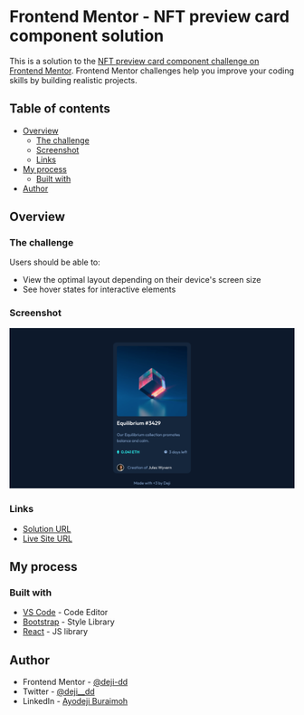 # Frontend Mentor - NFT preview card component solution

This is a solution to the [NFT preview card component challenge on Frontend Mentor](https://www.frontendmentor.io/challenges/nft-preview-card-component-SbdUL_w0U). Frontend Mentor challenges help you improve your coding skills by building realistic projects.

## Table of contents

- [Overview](#overview)
  - [The challenge](#the-challenge)
  - [Screenshot](#screenshot)
  - [Links](#links)
- [My process](#my-process)
  - [Built with](#built-with)
- [Author](#author)

## Overview

### The challenge

Users should be able to:

- View the optimal layout depending on their device's screen size
- See hover states for interactive elements

### Screenshot

![](./screenshot.png)

### Links

- [Solution URL](https://github.com/deji-dd/nft-card-component)
- [Live Site URL](https://nbipkq-3000.preview.csb.app/)

## My process

### Built with

- [VS Code](https://code.visualstudio.com/) - Code Editor
- [Bootstrap](https://getbootstrap.com/) - Style Library
- [React](https://reactjs.org/) - JS library

## Author

- Frontend Mentor - [@deji-dd](https://www.frontendmentor.io/profile/deji-dd)
- Twitter - [@deji\_\_dd](https://twitter.com/deji__dd)
- LinkedIn - [Ayodeji Buraimoh](https://www.linkedin.com/in/ayodeji-buraimoh-1368b9243/)
